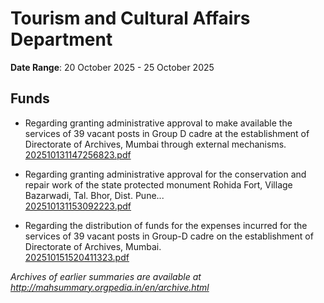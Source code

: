 # Tourism and Cultural Affairs Department

**Date Range**: 20 October 2025 - 25 October 2025


## Funds
- Regarding granting administrative approval to make available the services of 39 vacant posts in Group D cadre at the establishment of Directorate of Archives, Mumbai through external mechanisms.\
  [202510131147256823.pdf](https://gr.maharashtra.gov.in/Site/Upload/Government%20Resolutions/English/202510131147256823.pdf)

- Regarding granting administrative approval for the conservation and repair work of the state protected monument Rohida Fort, Village Bazarwadi, Tal. Bhor, Dist. Pune...\
  [202510131153092223.pdf](https://gr.maharashtra.gov.in/Site/Upload/Government%20Resolutions/English/202510131153092223.pdf)

- Regarding the distribution of funds for the expenses incurred for the services of 39 vacant posts in Group-D cadre on the establishment of Directorate of Archives, Mumbai.\
  [202510151520411323.pdf](https://gr.maharashtra.gov.in/Site/Upload/Government%20Resolutions/English/202510151520411323.pdf)


*Archives of earlier summaries are available at http://mahsummary.orgpedia.in/en/archive.html*
